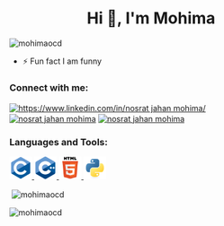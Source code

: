 <h1 align="center">Hi 👋, I'm Mohima</h1>
<p align="left"> <img src="https://komarev.com/ghpvc/?username=mohimaocd&label=Profile%20views&color=0e75b6&style=flat" alt="mohimaocd" /> </p>

- ⚡️ Fun fact I am funny

<h3 align="left">Connect with me:</h3>
<p align="left">
<a href="https://linkedin.com/in/https://www.linkedin.com/in/nosrat jahan mohima/" target="blank"><img align="center" src="https://raw.githubusercontent.com/rahuldkjain/github-profile-readme-generator/master/src/images/icons/Social/linked-in-alt.svg" alt="https://www.linkedin.com/in/nosrat jahan mohima/" height="30" width="40" /></a>
<a href="https://fb.com/nosrat jahan mohima" target="blank"><img align="center" src="https://raw.githubusercontent.com/rahuldkjain/github-profile-readme-generator/master/src/images/icons/Social/facebook.svg" alt="nosrat jahan mohima" height="30" width="40" /></a>
<a href="https://instagram.com/nosrat jahan mohima" target="blank"><img align="center" src="https://raw.githubusercontent.com/rahuldkjain/github-profile-readme-generator/master/src/images/icons/Social/instagram.svg" alt="nosrat jahan mohima" height="30" width="40" /></a>
</p>

<h3 align="left">Languages and Tools:</h3>
<p align="left"> <a href="https://www.cprogramming.com/" target="_blank" rel="noreferrer"> <img src="https://raw.githubusercontent.com/devicons/devicon/master/icons/c/c-original.svg" alt="c" width="40" height="40"/> </a> <a href="https://www.w3schools.com/cpp/" target="_blank" rel="noreferrer"> <img src="https://raw.githubusercontent.com/devicons/devicon/master/icons/cplusplus/cplusplus-original.svg" alt="cplusplus" width="40" height="40"/> </a> <a href="https://www.w3.org/html/" target="_blank" rel="noreferrer"> <img src="https://raw.githubusercontent.com/devicons/devicon/master/icons/html5/html5-original-wordmark.svg" alt="html5" width="40" height="40"/> </a> <a href="https://www.python.org" target="_blank" rel="noreferrer"> <img src="https://raw.githubusercontent.com/devicons/devicon/master/icons/python/python-original.svg" alt="python" width="40" height="40"/> </a> </p>

<p>&nbsp;<img align="center" src="https://github-readme-stats.vercel.app/api?username=mohimaocd&show_icons=true&locale=en" alt="mohimaocd" /></p>

<p><img align="center" src="https://github-readme-streak-stats.herokuapp.com/?user=mohimaocd&" alt="mohimaocd" /></p>
